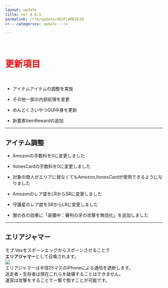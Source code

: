 ```yaml
---
layout: update
title: ver 4.8.3
permalink: /rfm/update/483FLAMEVEIN
<!-- categories: update --!>

---
```

<br>
<h1 id="1"><font color="red">更新項目</font></h1><br>

+ <span class="blue-badge">アイテム</span>アイテムの調整を実施 

+ <span class="blue-badge">その他</span>一部の内部処理を変更 
 
+ <span class="blue-badge">めんどくさいやつGUI</span>中身を更新

+ <span class="green-badge">新要素</span>ItemRewardの追加


----------------------------------------------------
## アイテム調整

+ Amozonの手数料を0に変更しました<br>

+ ItonesCardの手数料を0に変更しました<br>

+ 対象の商人がエリアに居なくてもAmozon,ItonesCardが使用できるようになりました<br>

+ Amozonのレア度をLRからSRに変更しました<br>

+ 守護星のレア度をSRからLRに変更しました<br>

+ 闇の衣の効果に「装備中：審判の牙の攻撃を無効化」を追加しました<br>

----------------------------------------------------
## エリアジャマー

モブ:Vexをスポーンエッグからスポーンさせることで<br>
**エリアジャマー**として召喚されます。<br>
<a><img src="http://web.njj12.net/public/images/rfm/roundVex.png"></a><br>
エリアジャマーは半径25マスのiPhoneによる通信を遮断します。<br>
逃走者・生存者は現在これらを破壊することはできません。<br>
運営は攻撃をすることで一撃で倒すことが可能です。<br>


